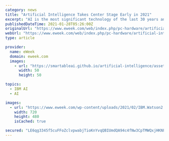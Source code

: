 ```yaml
---
category: news
title: "Artificial Intelligence Takes Center Stage Early in 2021"
excerpt: "AI is the most significant technology of the last 30 years and its innovation is accelerating in the early part of 2021."
publishedDateTime: 2021-01-28T05:26:00Z
originalUrl: "https://www.eweek.com/web/index.php/pc-hardware/artificial-intelligence-takes-center-stage-early-in-2021"
webUrl: "https://www.eweek.com/web/index.php/pc-hardware/artificial-intelligence-takes-center-stage-early-in-2021"
type: article

provider:
  name: eWeek
  domain: eweek.com
  images:
    - url: "https://smartableai.github.io/artificial-intelligence/assets/images/organizations/eweek.com-50x50.jpg"
      width: 50
      height: 50

topics:
  - IBM AI
  - AI

images:
  - url: "https://www.eweek.com/wp-content/uploads/2021/02/IBM.Watson2.jpg"
    width: 720
    height: 480
    isCached: true

secured: "LE6qg3345f5cuFFoZclvpwabjTioKnYvqQBIUmdQA94c4fNw3CpTMWQxjHKNFbvKwIhE1ZjKUJomDbH3qRB6FaJ8kJblFkIAfUASUplRz+p1lKHIZpNx/r9cnnPpwFIQ7JypWTO40eooTt6WxmJvYKNMjQNXMQFGvCxA2/P/hdqeLz8Eh6tgbPTrPWTZP1a4eONMad7uqdRKk7NHwNHj5fcZd2IDZrvK9068C1TT1slsS9OXPSfWWjoJ+yR8weLV2LgP3nJ17I+Gcx8dhsFWAMy8dJMJLtK0D23vAz+DzWUkKaahqiv/KX/ASTpGXOgg71rJeRWSin1DlMgtL6dvrgdZ2HgORztkZ0BehSo+vbQ=;u4lo7ggwZVXEc6hzN6+8DQ=="
---
```


